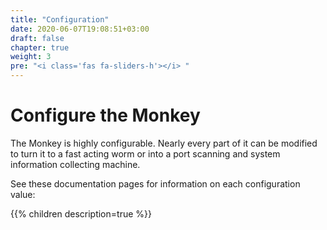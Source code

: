 ```yaml
---
title: "Configuration"
date: 2020-06-07T19:08:51+03:00
draft: false
chapter: true
weight: 3
pre: "<i class='fas fa-sliders-h'></i> "
---
```


# Configure the Monkey

The Monkey is highly configurable. Nearly every part of it can be modified to turn it to a fast acting worm or into a port scanning and system information collecting machine.

See these documentation pages for information on each configuration value:

{{% children description=true %}}
